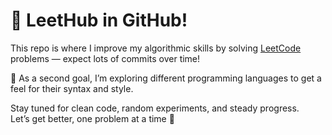 # 🚀 LeetHub in GitHub!

This repo is where I improve my algorithmic skills by solving [LeetCode](https://leetcode.com/) problems — expect lots of commits over time!

🧪 As a second goal, I’m exploring different programming languages to get a feel for their syntax and style.

Stay tuned for clean code, random experiments, and steady progress.  
Let’s get better, one problem at a time 💪

